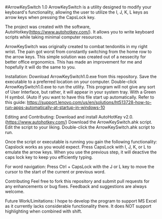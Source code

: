 #ArrowKeySwitch 1.0
ArrowKeySwitch is a utility designed to modify your keyboard's functionality, allowing the user to utilize the I, J, K, L keys as arrow keys when pressing the CapsLock key. 

The project was created with the software, AutoHotkey(https://www.autohotkey.com/). It allows you to write keyboard scripts while taking minimal computer resources.

ArrowKeySwitch was originally created to combat tendonitis in my right wrist. The pain got worst from constantly switching from the home row to the arrow keys. This simple solution was created out of a nessecity for better office ergonomics. This has made an improvement for me and hopefully it will do the same to you.

Installation:
  Download ArrowKeySwitch1.0.exe from this repository.
  Save the executable to a preferred location on your computer.
  Double-click ArrowKeySwitch1.0.exe to run the utility.
  This program will not give any sort of User Interface, but rather, it will appear in your system tray. With a Green H symbol. (Auto
  If you want to have this file start up automatically. Refer to this guide: https://support.lenovo.com/us/en/solutions/ht513728-how-to-run-apps-automatically-at-startup-in-windows-10

Editing and Contributing:
  Download and install AutoHotKey v2.0. (https://www.autohotkey.com/)
  Download the ArrowKeySwitch.ahk script.
  Edit the script to your liking.
  Double-click the ArrowKeySwitch.ahk script to run.
  
Once the script or executable is running you gain the following functionality:
  Capslock works as you would expect.
  Press CapsLock with I, J, K, or L to emulate the arrow keys.
  When you use the previous step, it will deactive the caps lock key to keep you efficiently typing.


For word navigation:
  Press Ctrl + CapsLock with the J or L key to move the cursor to the start of the current or previous word.

Contributing
  Feel free to fork this repository and submit pull requests for any enhancements or bug fixes. Feedback and suggestions are always welcome.

Future Work/Limitations:
  I hope to develop the program to support MS Excel as it currently lacks considerable functionality there. 
  It does NOT support highlighting when combined with shift.
